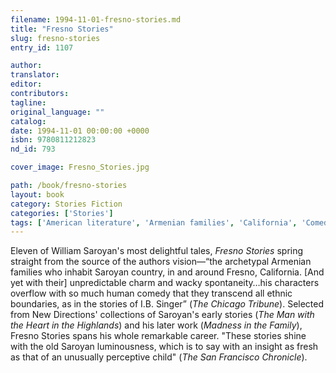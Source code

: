 ```yaml
---
filename: 1994-11-01-fresno-stories.md
title: "Fresno Stories"
slug: fresno-stories
entry_id: 1107

author: 
translator: 
editor: 
contributors: 
tagline: 
original_language: ""
catalog: 
date: 1994-11-01 00:00:00 +0000 
isbn: 9780811212823
nd_id: 793

cover_image: Fresno_Stories.jpg

path: /book/fresno-stories
layout: book
category: Stories Fiction
categories: ['Stories']
tags: ['American literature', 'Armenian families', 'California', 'Comedy', 'Cross cultural encounters', 'Humor', 'Saroyan country']
---
```

Eleven of William Saroyan's most delightful tales, *Fresno Stories* spring straight from the source of the authors vision––“the archetypal Armenian families who inhabit Saroyan country, in and around Fresno, California. [And yet with their] unpredictable charm and wacky spontaneity…his characters overflow with so much human comedy that they transcend all ethnic boundaries, as in the stories of I.B. Singer” (*The Chicago Tribune*). Selected from New Directions' collections of Saroyan's early stories (*The Man with the Heart in the Highlands*) and his later work (*Madness in the Family*), Fresno Stories spans his whole remarkable career. "These stories shine with the old Saroyan luminousness, which is to say with an insight as fresh as that of an unusually perceptive child" (*The San Francisco Chronicle*).





